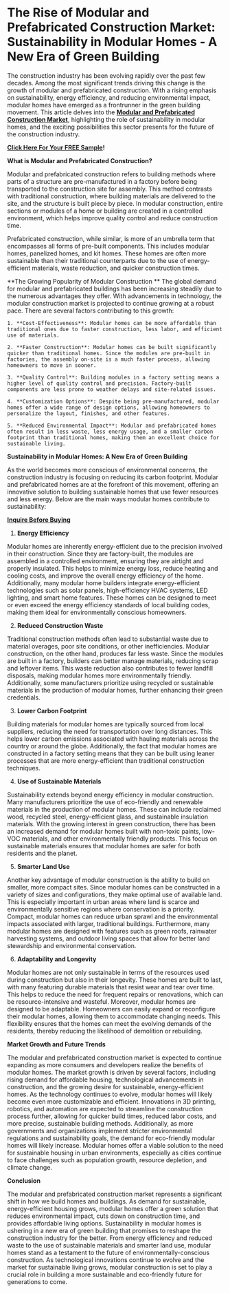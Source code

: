 # The Rise of Modular and Prefabricated Construction Market: Sustainability in Modular Homes - A New Era of Green Building

The construction industry has been evolving rapidly over the past few decades. Among the most significant trends driving this change is the growth of modular and prefabricated construction. With a rising emphasis on sustainability, energy efficiency, and reducing environmental impact, modular homes have emerged as a frontrunner in the green building movement. This article delves into the **[Modular and Prefabricated Construction Market](https://www.nextmsc.com/report/modular-and-prefabricated-construction-market-cm3018)**, highlighting the role of sustainability in modular homes, and the exciting possibilities this sector presents for the future of the construction industry.

**[Click Here For Your FREE Sample](https://www.nextmsc.com/modular-and-prefabricated-construction-market-cm3018/request-sample)!**

**What is Modular and Prefabricated Construction?**

Modular and prefabricated construction refers to building methods where parts of a structure are pre-manufactured in a factory before being transported to the construction site for assembly. This method contrasts with traditional construction, where building materials are delivered to the site, and the structure is built piece by piece. In modular construction, entire sections or modules of a home or building are created in a controlled environment, which helps improve quality control and reduce construction time.

Prefabricated construction, while similar, is more of an umbrella term that encompasses all forms of pre-built components. This includes modular homes, panelized homes, and kit homes. These homes are often more sustainable than their traditional counterparts due to the use of energy-efficient materials, waste reduction, and quicker construction times.

**The Growing Popularity of Modular Construction
**
The global demand for modular and prefabricated buildings has been increasing steadily due to the numerous advantages they offer. With advancements in technology, the modular construction market is projected to continue growing at a robust pace. There are several factors contributing to this growth:
   
    1. **Cost-Effectiveness**: Modular homes can be more affordable than traditional ones due to faster construction, less labor, and efficient use of materials.
   
    2. **Faster Construction**: Modular homes can be built significantly quicker than traditional homes. Since the modules are pre-built in factories, the assembly on-site is a much faster process, allowing homeowners to move in sooner.
   
    3. **Quality Control**: Building modules in a factory setting means a higher level of quality control and precision. Factory-built components are less prone to weather delays and site-related issues.
    
    4. **Customization Options**: Despite being pre-manufactured, modular homes offer a wide range of design options, allowing homeowners to personalize the layout, finishes, and other features.
    
    5. **Reduced Environmental Impact**: Modular and prefabricated homes often result in less waste, less energy usage, and a smaller carbon footprint than traditional homes, making them an excellent choice for sustainable living.

**Sustainability in Modular Homes: A New Era of Green Building**

As the world becomes more conscious of environmental concerns, the construction industry is focusing on reducing its carbon footprint. Modular and prefabricated homes are at the forefront of this movement, offering an innovative solution to building sustainable homes that use fewer resources and less energy. Below are the main ways modular homes contribute to sustainability:

**[Inquire Before Buying](https://www.nextmsc.com/modular-and-prefabricated-construction-market-cm3018/inquire-before-buying)**

1. **Energy Efficiency**

Modular homes are inherently energy-efficient due to the precision involved in their construction. Since they are factory-built, the modules are assembled in a controlled environment, ensuring they are airtight and properly insulated. This helps to minimize energy loss, reduce heating and cooling costs, and improve the overall energy efficiency of the home.
Additionally, many modular home builders integrate energy-efficient technologies such as solar panels, high-efficiency HVAC systems, LED lighting, and smart home features. These homes can be designed to meet or even exceed the energy efficiency standards of local building codes, making them ideal for environmentally conscious homeowners.

2. **Reduced Construction Waste**

Traditional construction methods often lead to substantial waste due to material overages, poor site conditions, or other inefficiencies. Modular construction, on the other hand, produces far less waste. Since the modules are built in a factory, builders can better manage materials, reducing scrap and leftover items.
This waste reduction also contributes to fewer landfill disposals, making modular homes more environmentally friendly. Additionally, some manufacturers prioritize using recycled or sustainable materials in the production of modular homes, further enhancing their green credentials.

3. **Lower Carbon Footprint**

Building materials for modular homes are typically sourced from local suppliers, reducing the need for transportation over long distances. This helps lower carbon emissions associated with hauling materials across the country or around the globe. Additionally, the fact that modular homes are constructed in a factory setting means that they can be built using leaner processes that are more energy-efficient than traditional construction techniques.

4. **Use of Sustainable Materials**

Sustainability extends beyond energy efficiency in modular construction. Many manufacturers prioritize the use of eco-friendly and renewable materials in the production of modular homes. These can include reclaimed wood, recycled steel, energy-efficient glass, and sustainable insulation materials.
With the growing interest in green construction, there has been an increased demand for modular homes built with non-toxic paints, low-VOC materials, and other environmentally friendly products. This focus on sustainable materials ensures that modular homes are safer for both residents and the planet.

5. **Smarter Land Use**

Another key advantage of modular construction is the ability to build on smaller, more compact sites. Since modular homes can be constructed in a variety of sizes and configurations, they make optimal use of available land. This is especially important in urban areas where land is scarce and environmentally sensitive regions where conservation is a priority.
Compact, modular homes can reduce urban sprawl and the environmental impacts associated with larger, traditional buildings. Furthermore, many modular homes are designed with features such as green roofs, rainwater harvesting systems, and outdoor living spaces that allow for better land stewardship and environmental conservation.

6. **Adaptability and Longevity**

Modular homes are not only sustainable in terms of the resources used during construction but also in their longevity. These homes are built to last, with many featuring durable materials that resist wear and tear over time. This helps to reduce the need for frequent repairs or renovations, which can be resource-intensive and wasteful.
Moreover, modular homes are designed to be adaptable. Homeowners can easily expand or reconfigure their modular homes, allowing them to accommodate changing needs. This flexibility ensures that the homes can meet the evolving demands of the residents, thereby reducing the likelihood of demolition or rebuilding.

**Market Growth and Future Trends**

The modular and prefabricated construction market is expected to continue expanding as more consumers and developers realize the benefits of modular homes. The market growth is driven by several factors, including rising demand for affordable housing, technological advancements in construction, and the growing desire for sustainable, energy-efficient homes.
As the technology continues to evolve, modular homes will likely become even more customizable and efficient. Innovations in 3D printing, robotics, and automation are expected to streamline the construction process further, allowing for quicker build times, reduced labor costs, and more precise, sustainable building methods.
Additionally, as more governments and organizations implement stricter environmental regulations and sustainability goals, the demand for eco-friendly modular homes will likely increase. Modular homes offer a viable solution to the need for sustainable housing in urban environments, especially as cities continue to face challenges such as population growth, resource depletion, and climate change.

**Conclusion**

The modular and prefabricated construction market represents a significant shift in how we build homes and buildings. As demand for sustainable, energy-efficient housing grows, modular homes offer a green solution that reduces environmental impact, cuts down on construction time, and provides affordable living options.
Sustainability in modular homes is ushering in a new era of green building that promises to reshape the construction industry for the better. From energy efficiency and reduced waste to the use of sustainable materials and smarter land use, modular homes stand as a testament to the future of environmentally-conscious construction. As technological innovations continue to evolve and the market for sustainable living grows, modular construction is set to play a crucial role in building a more sustainable and eco-friendly future for generations to come.

